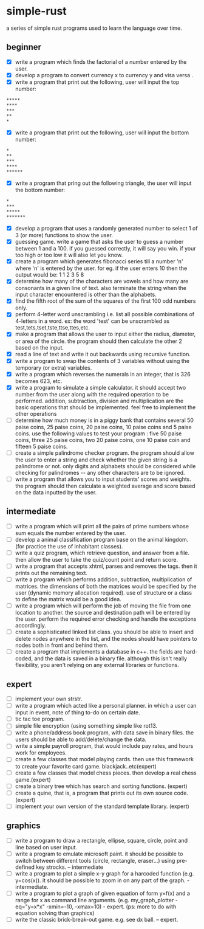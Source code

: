 # simple-rust
a series of simple rust programs used to learn the language over time.

## beginner
- [x] write a program which finds the factorial of a number entered by the user.
- [x] develop a program to convert currency x to currency y and visa versa .
- [x] write a program that print out the following, user will input the top number:
```
*****
****
***
**
*
```
- [x] write a program that print out the following, user will input the bottom number: 
```
*
**
***
****
******
```
- [x] write a program that pring out the following triangle, the user will input the bottom number:
```
*
***
*****
*******
```
- [x] develop a program that uses a randomly generated number to select 1 of 3 (or more) functions to show the user. 
- [x] guessing game. write a game that asks the user to guess a number between 1 and a 100. if you guessed correctly, it will say you win. if your too high or too low it will also let you know. 
- [x] create a program which generates fibonacci series till a number 'n' where 'n' is entered by the user. for eg. if the user enters 10 then the output would be: 1 1 2 3 5 8 
- [x] determine how many of the characters are vowels and how many are consonants in a given line of text. also terminate the string when the input character encountered is other than the alphabets.
- [x] find the fifth root of the sum of the squares of the first 100 odd numbers only. 
- [x] perform 4-letter word unscrambling i.e. list all possible combinations of 4-letters in a word. ex: the word 'test' can be unscrambled as test,tets,tset,tste,ttse,ttes,etc. 
- [x] make a program that allows the user to input either the radius, diameter, or area of the circle. the program should then calculate the other 2 based on the input. 
- [x] read a line of text and write it out backwards using recursive function. 
- [x] write a program to swap the contents of 3 variables without using the temporary (or extra) variables. 
- [x] write a program which reverses the numerals in an integer, that is 326 becomes 623, etc. 
- [x] write a program to simulate a simple calculator. it should accept two number from the user along with the required operation to be performed. addition, subtraction, division and multiplication are the basic operations that should be implemented. feel free to implement the other operations 
- [ ] determine how much money is in a piggy bank that contains several 50 paise coins, 25 paise coins, 20 paise coins, 10 paise coins and 5 paise coins. use the following values to test your program : five 50 paise coins, three 25 paise coins, two 20 paise coins, one 10 paise coin and fifteen 5 paise coins. 
- [ ] create a simple palindrome checker program. the program should allow the user to enter a string and check whether the given string is a palindrome or not. only digits and alphabets should be considered while checking for palindromes -- any other characters are to be ignored. 
- [ ] write a program that allows you to input students' scores and weights. the program should then calculate a weighted average and score based on the data inputted by the user. 

## intermediate
- [ ] write a program which will print all the pairs of prime numbers whose sum equals the number entered by the user.
- [ ] develop a animal classification program base on the animal kingdom. (for practice the use of inhabitant classes).
- [ ] write a quiz program, which retrieve question, and answer from a file. then allow the user to take the quiz/count point and return score. 
- [ ] write a program that accepts xhtml, parses and removes the tags. then it prints out the remaining text. 
- [ ] write a program which performs addition, subtraction, multiplication of matrices. the dimensions of both the matrices would be specified by the user (dynamic memory allocation required). use of structure or a class to define the matrix would be a good idea. 
- [ ] write a program which will perform the job of moving the file from one location to another. the source and destination path will be entered by the user. perform the required error checking and handle the exceptions accordingly. 
- [ ] create a sophisticated linked list class. you should be able to insert and delete nodes anywhere in the list, and the nodes should have pointers to nodes both in front and behind them. 
- [ ] create a program that implements a database in c++. the fields are hard-coded, and the data is saved in a binary file. although this isn't really flexibility, you aren't relying on any external libraries or functions. 

## expert
- [ ] implement your own strstr.
- [ ] write a program which acted like a personal planner. in which a user can input in event, note of thing to-do on certain date.
- [ ] tic tac toe program.
- [ ] simple file encryption (using something simple like rot13.
- [ ] write a phone/address book program, with data save in binary files. the users should be able to add/delete/change the data.
- [ ] write a simple payroll program, that would include pay rates, and hours work for employees.
- [ ] create a few classes that model playing cards. then use this framework to create your favorite card game. blackjack..etc(expert)
- [ ] create a few classes that model chess pieces. then develop a real chess game.(expert)
- [ ] create a binary tree which has search and sorting functions. (expert)
- [ ] create a quine, that is, a program that prints out its own source code. (expert)
- [ ] implement your own version of the standard template library. (expert)

## graphics
- [ ] write a program to draw a rectangle, ellipse, square, circle, point and line based on user input. 
- [ ] write a program to emulate microsoft paint. it should be possible to switch between different tools (circle, rectangle, eraser...) using pre-defined key strocks. – intermediate
- [ ] write a program to plot a simple x-y graph for a harcoded function (e.g. y=cos(x)). it should be possible to zoom in on any part of the graph. - intermediate.
- [ ] write a program to plot a graph of given equation of form y=f(x) and a range for x as command line arguments. (e.g. my_graph_plotter -eq="y=x*x" -xmin=-10, -xmax=10) - expert. (ps: more to do with equation solving than graphics)
- [ ] write the classic brick-break-out game. e.g. see dx ball. – expert.

